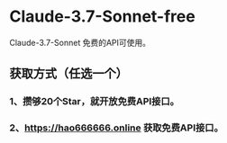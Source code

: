 # Claude-3.7-Sonnet-free
Claude-3.7-Sonnet 免费的API可使用。
## 获取方式（任选一个）
### 1、攒够20个Star，就开放免费API接口。
### 2、https://hao666666.online 获取免费API接口。

